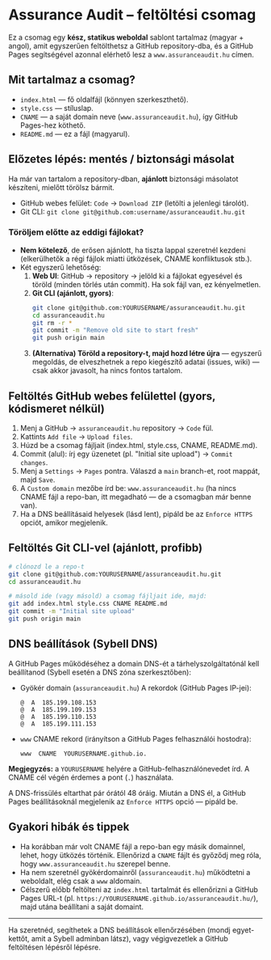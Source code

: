 # Assurance Audit – feltöltési csomag

Ez a csomag egy **kész, statikus weboldal** sablont tartalmaz (magyar + angol), amit egyszerűen feltölthetsz a GitHub repository-dba, és a GitHub Pages segítségével azonnal elérhető lesz a `www.assuranceaudit.hu` címen.

## Mit tartalmaz a csomag?
- `index.html` — fő oldalfájl (könnyen szerkeszthető).
- `style.css` — stíluslap.
- `CNAME` — a saját domain neve (`www.assuranceaudit.hu`), így GitHub Pages-hez köthető.
- `README.md` — ez a fájl (magyarul).

## Előzetes lépés: mentés / biztonsági másolat
Ha már van tartalom a repository-dban, **ajánlott** biztonsági másolatot készíteni, mielőtt törölsz bármit.
- GitHub webes felület: `Code` → `Download ZIP` (letölti a jelenlegi tárolót).
- Git CLI: `git clone git@github.com:username/assuranceaudit.hu.git`

### Töröljem előtte az eddigi fájlokat?
- **Nem kötelező**, de erősen ajánlott, ha tiszta lappal szeretnél kezdeni (elkerülhetők a régi fájlok miatti ütközések, CNAME konfliktusok stb.).
- Két egyszerű lehetőség:
  1. **Web UI**: GitHub → repository → jelöld ki a fájlokat egyesével és töröld (minden törlés után commit). Ha sok fájl van, ez kényelmetlen.
  2. **Git CLI (ajánlott, gyors)**:
     ```bash
     git clone git@github.com:YOURUSERNAME/assuranceaudit.hu.git
     cd assuranceaudit.hu
     git rm -r *
     git commit -m "Remove old site to start fresh"
     git push origin main
     ```
  3. **(Alternatíva) Töröld a repository-t, majd hozd létre újra** — egyszerű megoldás, de elveszhetnek a repo kiegészítő adatai (issues, wiki) — csak akkor javasolt, ha nincs fontos tartalom.

## Feltöltés GitHub webes felülettel (gyors, kódismeret nélkül)
1. Menj a GitHub → `assuranceaudit.hu` repository → `Code` fül.
2. Kattints `Add file` → `Upload files`.
3. Húzd be a csomag fájljait (index.html, style.css, CNAME, README.md).
4. Commit (alul): írj egy üzenetet (pl. "Initial site upload") → `Commit changes`.
5. Menj a `Settings` → `Pages` pontra. Válaszd a `main` branch-et, root mappát, majd `Save`.
6. A `Custom domain` mezőbe írd be: `www.assuranceaudit.hu` (ha nincs CNAME fájl a repo-ban, itt megadható — de a csomagban már benne van).
7. Ha a DNS beállításaid helyesek (lásd lent), pipáld be az `Enforce HTTPS` opciót, amikor megjelenik.

## Feltöltés Git CLI-vel (ajánlott, profibb)
```bash
# clónozd le a repo-t
git clone git@github.com:YOURUSERNAME/assuranceaudit.hu.git
cd assuranceaudit.hu

# másold ide (vagy másold) a csomag fájljait ide, majd:
git add index.html style.css CNAME README.md
git commit -m "Initial site upload"
git push origin main
```

## DNS beállítások (Sybell DNS)
A GitHub Pages működéséhez a domain DNS-ét a tárhelyszolgáltatónál kell beállítanod (Sybell esetén a DNS zóna szerkesztőben):
- Gyökér domain (`assuranceaudit.hu`) A rekordok (GitHub Pages IP-jei):
  ```
  @  A  185.199.108.153
  @  A  185.199.109.153
  @  A  185.199.110.153
  @  A  185.199.111.153
  ```
- `www` CNAME rekord (irányítson a GitHub Pages felhasználói hostodra):
  ```
  www  CNAME  YOURUSERNAME.github.io.
  ```
**Megjegyzés:** a `YOURUSERNAME` helyére a GitHub-felhasználónevedet írd. A CNAME cél végén érdemes a pont (`.`) használata.

A DNS-frissülés eltarthat pár órától 48 óráig. Miután a DNS él, a GitHub Pages beállításoknál megjelenik az `Enforce HTTPS` opció — pipáld be.

## Gyakori hibák és tippek
- Ha korábban már volt CNAME fájl a repo-ban egy másik domainnel, lehet, hogy ütközés történik. Ellenőrizd a `CNAME` fájlt és győződj meg róla, hogy `www.assuranceaudit.hu` szerepel benne.
- Ha nem szeretnél gyökérdomainről (`assuranceaudit.hu`) működtetni a weboldalt, elég csak a `www` aldomain.
- Célszerű előbb feltölteni az `index.html` tartalmát és ellenőrizni a GitHub Pages URL-t (pl. `https://YOURUSERNAME.github.io/assuranceaudit.hu/`), majd utána beállítani a saját domaint.

---
Ha szeretnéd, segíthetek a DNS beállítások ellenőrzésében (mondj egyet-kettőt, amit a Sybell adminban látsz), vagy végigvezetlek a GitHub feltöltésen lépésről lépésre.
